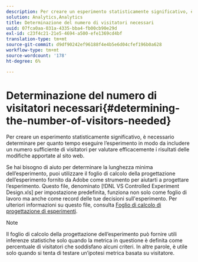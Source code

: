```yaml
---
description: Per creare un esperimento statisticamente significativo, è necessario determinare per quanto tempo eseguire l’esperimento in modo da includere un numero sufficiente di visitatori per valutare efficacemente i risultati delle modifiche apportate al sito web.
solution: Analytics,Analytics
title: Determinazione del numero di visitatori necessari
uuid: 07fca0aa-031a-4335-bba4-fb00cb90e29d
exl-id: c23f4c21-21e5-4694-a500-efe1369cd4bf
translation-type: tm+mt
source-git-commit: d9df90242ef96188f4e4b5e6d04cfef196b0a628
workflow-type: tm+mt
source-wordcount: '178'
ht-degree: 6%

---
```


# Determinazione del numero di visitatori necessari{#determining-the-number-of-visitors-needed}

Per creare un esperimento statisticamente significativo, è necessario determinare per quanto tempo eseguire l’esperimento in modo da includere un numero sufficiente di visitatori per valutare efficacemente i risultati delle modifiche apportate al sito web.

Se hai bisogno di aiuto per determinare la lunghezza minima dell’esperimento, puoi utilizzare il foglio di calcolo della progettazione dell’esperimento fornito da Adobe come strumento per aiutarti a progettare l’esperimento. Questo file, denominato [!DNL VS Controlled Experiment Design.xls] per impostazione predefinita, funziona non solo come foglio di lavoro ma anche come record delle tue decisioni sull&#39;esperimento. Per ulteriori informazioni su questo file, consulta [Foglio di calcolo di progettazione di esperimenti](../../../home/c-undst-ctrld-exp/t-exp-dsn-spst.md#task-d7f674980fe9415d80371d6020bcf164).

>[!NOTE]
>
>Il foglio di calcolo della progettazione dell’esperimento può fornire utili inferenze statistiche solo quando la metrica in questione è definita come percentuale di visitatori che soddisfano alcuni criteri. In altre parole, è utile solo quando si tenta di testare un’ipotesi metrica basata su visitatore.
